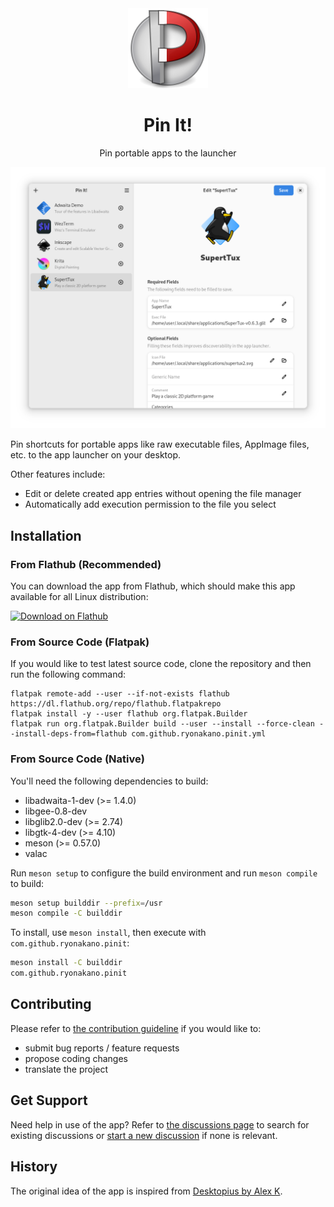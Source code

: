 <div align="center">
  <img src="data/icons/64/com.github.ryonakano.pinit.svg">
  <h1>Pin It!</h1>
  <p>Pin portable apps to the launcher</p>
</div>

![Overview of the app](data/screenshots/gnome/screenshot-light.png)

Pin shortcuts for portable apps like raw executable files, AppImage files, etc. to the app launcher on your desktop.

Other features include:

- Edit or delete created app entries without opening the file manager
- Automatically add execution permission to the file you select

## Installation
### From Flathub (Recommended)
You can download the app from Flathub, which should make this app available for all Linux distribution:

[<img src="https://flathub.org/assets/badges/flathub-badge-en.svg" width="160" alt="Download on Flathub">](https://flathub.org/apps/com.github.ryonakano.pinit)

### From Source Code (Flatpak)
If you would like to test latest source code, clone the repository and then run the following command:

```
flatpak remote-add --user --if-not-exists flathub https://dl.flathub.org/repo/flathub.flatpakrepo
flatpak install -y --user flathub org.flatpak.Builder
flatpak run org.flatpak.Builder build --user --install --force-clean --install-deps-from=flathub com.github.ryonakano.pinit.yml
```

### From Source Code (Native)
You'll need the following dependencies to build:

* libadwaita-1-dev (>= 1.4.0)
* libgee-0.8-dev
* libglib2.0-dev (>= 2.74)
* libgtk-4-dev (>= 4.10)
* meson (>= 0.57.0)
* valac

Run `meson setup` to configure the build environment and run `meson compile` to build:

```bash
meson setup builddir --prefix=/usr
meson compile -C builddir
```

To install, use `meson install`, then execute with `com.github.ryonakano.pinit`:

```bash
meson install -C builddir
com.github.ryonakano.pinit
```

## Contributing

Please refer to [the contribution guideline](CONTRIBUTING.md) if you would like to:

- submit bug reports / feature requests
- propose coding changes
- translate the project

## Get Support

Need help in use of the app? Refer to [the discussions page](https://github.com/ryonakano/pinit/discussions) to search for existing discussions or [start a new discussion](https://github.com/ryonakano/pinit/discussions/new/choose) if none is relevant.

## History
The original idea of the app is inspired from [Desktopius by Alex K](https://github.com/alexkdeveloper/dfc).
